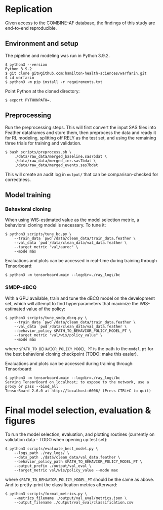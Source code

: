 # Replication

Given access to the COMBINE-AF database, the findings of this study are
end-to-end reproducible.

## Environment and setup

The pipeline and modeling was run in Python 3.9.2.

    $ python3 --version
    Python 3.9.2
    $ git clone git@github.com:hamilton-health-sciences/warfarin.git
    $ cd warfarin
    $ python3 -m pip install -r requirements.txt

Point Python at the cloned directory:

    $ export PYTHONPATH=.

## Preprocessing

Run the preprocessing steps. This will first convert the input SAS files into
Feather dataframes and store them, then preprocess the data and ready it for RL
modeling, splitting off RELY as the test set, and using the remaining three
trials for training and validation.

    $ bash scripts/preprocess.sh \
        ./data/raw_data/merged_baseline.sas7bdat \
        ./data/raw_data/merged_inr.sas7bdat \
        ./data/raw_data/merged_events.sas7bdat

This will create an audit log in `output/` that can be comparison-checked for
correctness.

## Model training

### Behavioral cloning

When using WIS-estimated value as the model selection metric, a behavioral
cloning model is necessary. To tune it:

    $ python3 scripts/tune_bc.py \
        --train_data `pwd`/data/clean_data/train_data.feather \
        --val_data `pwd`/data/clean_data/val_data.feather \
        --target_metric "val/auroc" \
        --mode max

Evaluations and plots can be accessed in real-time during training through
Tensorboard:

    $ python3 -m tensorboard.main --logdir=./ray_logs/bc

### SMDP-dBCQ

With a GPU available, train and tune the dBCQ model on the development set,
which will attempt to find hyperparameters that maximize the WIS-estimated
value of the policy:

    $ python3 scripts/tune_smdp_dbcq.py \
        --train_data `pwd`/data/clean_data/train_data.feather \
        --val_data `pwd`/data/clean_data/val_data.feather \
        --behavior_policy $PATH_TO_BEHAVIOR_POLICY_MODEL_PT \
        --target_metric "val/wis/policy_value" \
        --mode max

where `$PATH_TO_BEHAVIOR_POLICY_MODEL_PT` is the path to the `model.pt` for the
best behavioral cloning checkpoint (TODO: make this easier).

Evaluations and plots can be accessed during training through Tensorboard:

    $ python3 -m tensorboard.main --logdir=./ray_logs/bc
    Serving TensorBoard on localhost; to expose to the network, use a proxy or pass --bind_all
    TensorBoard 2.6.0 at http://localhost:6006/ (Press CTRL+C to quit)

# Final model selection, evaluation & figures

To run the model selection, evaluation, and plotting routines (currently on
validation data - TODO when opening up test set):

    $ python3 scripts/evaluate_best_model.py \
        --logs_path ./ray_logs/ \
        --data_path ./data/clean_data/val_data.feather \
        --behavior_policy_path $PATH_TO_BEHAVIOR_POLICY_MODEL_PT \
        --output_prefix ./output/val_eval \
        --target_metric val/wis/policy_value --mode max

where `$PATH_TO_BEHAVIOR_POLICY_MODEL_PT` should be the same as above. And to
pretty-print the classification metrics afterward:

    $ python3 scripts/format_metrics.py \
        --metrics_filename ./output/val_eval/metrics.json \
        --output_filename ./output/val_eval/classification.csv
